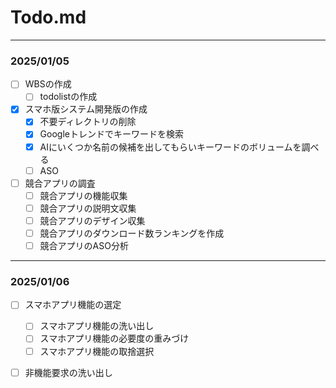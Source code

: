
# Todo.md

___
### 2025/01/05
+ [ ] WBSの作成
  + [ ] todolistの作成
+ [x] スマホ版システム開発版の作成
  + [x] 不要ディレクトリの削除
  + [x] Googleトレンドでキーワードを検索
  + [x] AIにいくつか名前の候補を出してもらいキーワードのボリュームを調べる
  + [ ] ASO
+ [ ] 競合アプリの調査
  + [ ] 競合アプリの機能収集
  + [ ] 競合アプリの説明文収集
  + [ ] 競合アプリのデザイン収集
  + [ ] 競合アプリのダウンロード数ランキングを作成
  + [ ] 競合アプリのASO分析
---
### 2025/01/06
+ [ ] スマホアプリ機能の選定
  + [ ] スマホアプリ機能の洗い出し
  + [ ] スマホアプリ機能の必要度の重みづけ
  + [ ] スマホアプリ機能の取捨選択
+ [ ] 非機能要求の洗い出し

